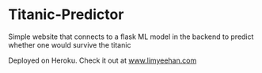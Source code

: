 # Titanic-Predictor
Simple website that connects to a flask ML model in the backend to predict whether one would survive the titanic

Deployed on Heroku. Check it out at www.limyeehan.com
